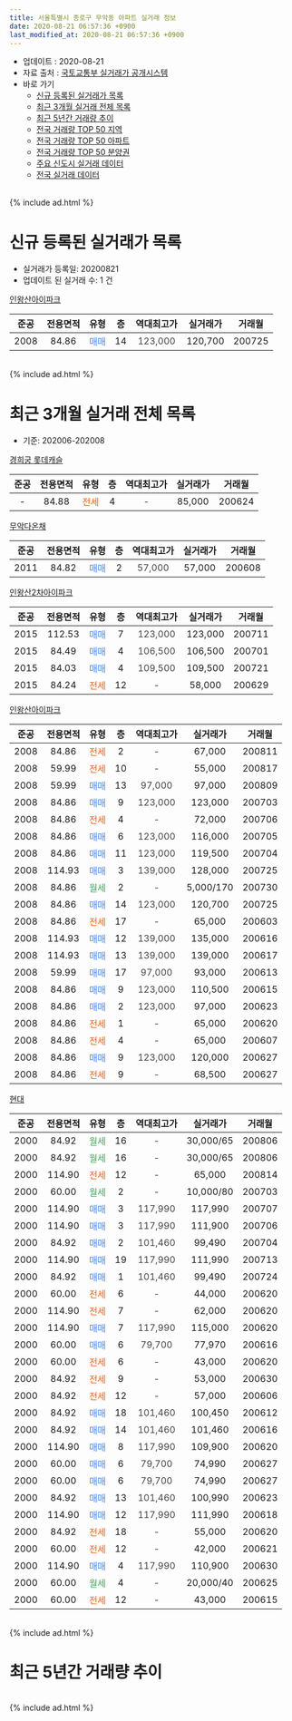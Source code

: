 ```yaml
---
title: 서울특별시 종로구 무악동 아파트 실거래 정보
date: 2020-08-21 06:57:36 +0900
last_modified_at: 2020-08-21 06:57:36 +0900
---
```


* 업데이트 : 2020-08-21
* 자료 출처 : [국토교통부 실거래가 공개시스템](http://rt.molit.go.kr)
* 바로 가기
    * [신규 등록된 실거래가 목록](#신규-등록된-실거래가-목록)
    * [최근 3개월 실거래 전체 목록](#최근-3개월-실거래-전체-목록)
    * [최근 5년간 거래량 추이](#최근-5년간-거래량-추이)
    * [전국 거래량 TOP 50 지역](https://inasie.github.io/apt-trade-info/최근-3개월-전국에서-가장-거래가-많이-발생한-지역)
    * [전국 거래량 TOP 50 아파트](https://inasie.github.io/apt-trade-info/최근-3개월-전국에서-가장-거래가-많이-발생한-아파트)
    * [전국 거래량 TOP 50 분양권](https://inasie.github.io/apt-trade-info/최근-3개월-전국에서-가장-거래가-많이-발생한-분양권)
    * [주요 신도시 실거래 데이터](https://inasie.github.io/apt-trade-info/주요-신도시)
    * [전국 실거래 데이터](https://inasie.github.io/apt-trade-info/전국)
<br>
{% include ad.html %}
<br>

# 신규 등록된 실거래가 목록
* 실거래가 등록일: 20200821
* 업데이트 된 실거래 수: 1 건


[인왕산아이파크](https://search.naver.com/search.naver?query=%EC%84%9C%EC%9A%B8%ED%8A%B9%EB%B3%84%EC%8B%9C+%EC%A2%85%EB%A1%9C%EA%B5%AC+%EB%AC%B4%EC%95%85%EB%8F%99+%EC%9D%B8%EC%99%95%EC%82%B0%EC%95%84%EC%9D%B4%ED%8C%8C%ED%81%AC)

|준공|전용면적|유형|층|역대최고가|실거래가|거래월|
|:---:|:---:|:---:|:---:|:---:|:---:|:---:|
|2008|84.86|<span style="color:#4285f3">매매</span>|14|<span style="color:#444444">123,000</span>|120,700|200725|


<br>
{% include ad.html %}
<br>

# 최근 3개월 실거래 전체 목록
* 기준: 202006-202008


[경희궁 롯데캐슬](https://search.naver.com/search.naver?query=%EC%84%9C%EC%9A%B8%ED%8A%B9%EB%B3%84%EC%8B%9C+%EC%A2%85%EB%A1%9C%EA%B5%AC+%EB%AC%B4%EC%95%85%EB%8F%99+%EA%B2%BD%ED%9D%AC%EA%B6%81+%EB%A1%AF%EB%8D%B0%EC%BA%90%EC%8A%AC)

|준공|전용면적|유형|층|역대최고가|실거래가|거래월|
|:---:|:---:|:---:|:---:|:---:|:---:|:---:|
|-|84.88|<span style="color:#ff5a00">전세</span>|4|<span style="color:#444444">-</span>|85,000|200624|

[무악다온채](https://search.naver.com/search.naver?query=%EC%84%9C%EC%9A%B8%ED%8A%B9%EB%B3%84%EC%8B%9C+%EC%A2%85%EB%A1%9C%EA%B5%AC+%EB%AC%B4%EC%95%85%EB%8F%99+%EB%AC%B4%EC%95%85%EB%8B%A4%EC%98%A8%EC%B1%84)

|준공|전용면적|유형|층|역대최고가|실거래가|거래월|
|:---:|:---:|:---:|:---:|:---:|:---:|:---:|
|2011|84.82|<span style="color:#4285f3">매매</span>|2|<span style="color:#444444">57,000</span>|57,000|200608|

[인왕산2차아이파크](https://search.naver.com/search.naver?query=%EC%84%9C%EC%9A%B8%ED%8A%B9%EB%B3%84%EC%8B%9C+%EC%A2%85%EB%A1%9C%EA%B5%AC+%EB%AC%B4%EC%95%85%EB%8F%99+%EC%9D%B8%EC%99%95%EC%82%B02%EC%B0%A8%EC%95%84%EC%9D%B4%ED%8C%8C%ED%81%AC)

|준공|전용면적|유형|층|역대최고가|실거래가|거래월|
|:---:|:---:|:---:|:---:|:---:|:---:|:---:|
|2015|112.53|<span style="color:#4285f3">매매</span>|7|<span style="color:#444444">123,000</span>|123,000|200711|
|2015|84.49|<span style="color:#4285f3">매매</span>|4|<span style="color:#444444">106,500</span>|106,500|200701|
|2015|84.03|<span style="color:#4285f3">매매</span>|4|<span style="color:#444444">109,500</span>|109,500|200721|
|2015|84.24|<span style="color:#ff5a00">전세</span>|12|<span style="color:#444444">-</span>|58,000|200629|

[인왕산아이파크](https://search.naver.com/search.naver?query=%EC%84%9C%EC%9A%B8%ED%8A%B9%EB%B3%84%EC%8B%9C+%EC%A2%85%EB%A1%9C%EA%B5%AC+%EB%AC%B4%EC%95%85%EB%8F%99+%EC%9D%B8%EC%99%95%EC%82%B0%EC%95%84%EC%9D%B4%ED%8C%8C%ED%81%AC)

|준공|전용면적|유형|층|역대최고가|실거래가|거래월|
|:---:|:---:|:---:|:---:|:---:|:---:|:---:|
|2008|84.86|<span style="color:#ff5a00">전세</span>|2|<span style="color:#444444">-</span>|67,000|200811|
|2008|59.99|<span style="color:#ff5a00">전세</span>|10|<span style="color:#444444">-</span>|55,000|200817|
|2008|59.99|<span style="color:#4285f3">매매</span>|13|<span style="color:#444444">97,000</span>|97,000|200809|
|2008|84.86|<span style="color:#4285f3">매매</span>|9|<span style="color:#444444">123,000</span>|123,000|200703|
|2008|84.86|<span style="color:#ff5a00">전세</span>|4|<span style="color:#444444">-</span>|72,000|200706|
|2008|84.86|<span style="color:#4285f3">매매</span>|6|<span style="color:#444444">123,000</span>|116,000|200705|
|2008|84.86|<span style="color:#4285f3">매매</span>|11|<span style="color:#444444">123,000</span>|119,500|200704|
|2008|114.93|<span style="color:#4285f3">매매</span>|3|<span style="color:#444444">139,000</span>|128,000|200725|
|2008|84.86|<span style="color:#34a853">월세</span>|2|<span style="color:#444444">-</span>|5,000/170|200730|
|2008|84.86|<span style="color:#4285f3">매매</span>|14|<span style="color:#444444">123,000</span>|120,700|200725|
|2008|84.86|<span style="color:#ff5a00">전세</span>|17|<span style="color:#444444">-</span>|65,000|200603|
|2008|114.93|<span style="color:#4285f3">매매</span>|12|<span style="color:#444444">139,000</span>|135,000|200616|
|2008|114.93|<span style="color:#4285f3">매매</span>|13|<span style="color:#444444">139,000</span>|139,000|200617|
|2008|59.99|<span style="color:#4285f3">매매</span>|17|<span style="color:#444444">97,000</span>|93,000|200613|
|2008|84.86|<span style="color:#4285f3">매매</span>|9|<span style="color:#444444">123,000</span>|110,500|200615|
|2008|84.86|<span style="color:#4285f3">매매</span>|2|<span style="color:#444444">123,000</span>|97,000|200623|
|2008|84.86|<span style="color:#ff5a00">전세</span>|1|<span style="color:#444444">-</span>|65,000|200620|
|2008|84.86|<span style="color:#ff5a00">전세</span>|4|<span style="color:#444444">-</span>|65,000|200607|
|2008|84.86|<span style="color:#4285f3">매매</span>|9|<span style="color:#444444">123,000</span>|120,000|200627|
|2008|84.86|<span style="color:#ff5a00">전세</span>|9|<span style="color:#444444">-</span>|68,500|200627|

[현대](https://search.naver.com/search.naver?query=%EC%84%9C%EC%9A%B8%ED%8A%B9%EB%B3%84%EC%8B%9C+%EC%A2%85%EB%A1%9C%EA%B5%AC+%EB%AC%B4%EC%95%85%EB%8F%99+%ED%98%84%EB%8C%80)

|준공|전용면적|유형|층|역대최고가|실거래가|거래월|
|:---:|:---:|:---:|:---:|:---:|:---:|:---:|
|2000|84.92|<span style="color:#34a853">월세</span>|16|<span style="color:#444444">-</span>|30,000/65|200806|
|2000|84.92|<span style="color:#34a853">월세</span>|16|<span style="color:#444444">-</span>|30,000/65|200806|
|2000|114.90|<span style="color:#ff5a00">전세</span>|12|<span style="color:#444444">-</span>|65,000|200814|
|2000|60.00|<span style="color:#34a853">월세</span>|2|<span style="color:#444444">-</span>|10,000/80|200703|
|2000|114.90|<span style="color:#4285f3">매매</span>|3|<span style="color:#444444">117,990</span>|117,990|200707|
|2000|114.90|<span style="color:#4285f3">매매</span>|3|<span style="color:#444444">117,990</span>|111,900|200706|
|2000|84.92|<span style="color:#4285f3">매매</span>|2|<span style="color:#444444">101,460</span>|99,490|200704|
|2000|114.90|<span style="color:#4285f3">매매</span>|19|<span style="color:#444444">117,990</span>|111,990|200713|
|2000|84.92|<span style="color:#4285f3">매매</span>|1|<span style="color:#444444">101,460</span>|99,490|200724|
|2000|60.00|<span style="color:#ff5a00">전세</span>|6|<span style="color:#444444">-</span>|44,000|200620|
|2000|114.90|<span style="color:#ff5a00">전세</span>|7|<span style="color:#444444">-</span>|62,000|200620|
|2000|114.90|<span style="color:#4285f3">매매</span>|7|<span style="color:#444444">117,990</span>|115,000|200620|
|2000|60.00|<span style="color:#4285f3">매매</span>|6|<span style="color:#444444">79,700</span>|77,970|200616|
|2000|60.00|<span style="color:#ff5a00">전세</span>|6|<span style="color:#444444">-</span>|43,000|200620|
|2000|84.92|<span style="color:#ff5a00">전세</span>|9|<span style="color:#444444">-</span>|53,000|200630|
|2000|84.92|<span style="color:#ff5a00">전세</span>|12|<span style="color:#444444">-</span>|57,000|200606|
|2000|84.92|<span style="color:#4285f3">매매</span>|18|<span style="color:#444444">101,460</span>|100,450|200612|
|2000|84.92|<span style="color:#4285f3">매매</span>|14|<span style="color:#444444">101,460</span>|101,460|200616|
|2000|114.90|<span style="color:#4285f3">매매</span>|8|<span style="color:#444444">117,990</span>|109,900|200620|
|2000|60.00|<span style="color:#4285f3">매매</span>|6|<span style="color:#444444">79,700</span>|74,990|200627|
|2000|60.00|<span style="color:#4285f3">매매</span>|6|<span style="color:#444444">79,700</span>|74,990|200627|
|2000|84.92|<span style="color:#4285f3">매매</span>|13|<span style="color:#444444">101,460</span>|100,990|200623|
|2000|114.90|<span style="color:#4285f3">매매</span>|12|<span style="color:#444444">117,990</span>|111,990|200618|
|2000|84.92|<span style="color:#ff5a00">전세</span>|18|<span style="color:#444444">-</span>|55,000|200620|
|2000|60.00|<span style="color:#ff5a00">전세</span>|12|<span style="color:#444444">-</span>|42,000|200621|
|2000|114.90|<span style="color:#4285f3">매매</span>|4|<span style="color:#444444">117,990</span>|110,900|200630|
|2000|60.00|<span style="color:#34a853">월세</span>|4|<span style="color:#444444">-</span>|20,000/40|200625|
|2000|60.00|<span style="color:#ff5a00">전세</span>|12|<span style="color:#444444">-</span>|43,000|200615|


<br>
{% include ad.html %}
<br>

# 최근 5년간 거래량 추이


<div style="width:100%;">
    <canvas id="deal_progress" height="200"></canvas>
</div>

<script>
new Chart(document.getElementById("deal_progress"), {
    type: 'line',
    data: {
        labels: ['201508','201509','201510','201511','201512','201601','201602','201603','201604','201605','201606','201607','201608','201609','201610','201611','201612','201701','201702','201703','201704','201705','201706','201707','201708','201709','201710','201711','201712','201801','201802','201803','201804','201805','201806','201807','201808','201809','201810','201811','201812','201901','201902','201903','201904','201905','201906','201907','201908','201909','201910','201911','201912','202001','202002','202003','202004','202005','202006','202007','202008'],
        datasets: [{
            label: '매매',
            pointRadius: 1,
            data: [7, 11, 13, 8, 5, 4, 8, 7, 13, 17, 16, 14, 24, 19, 14, 13, 10, 10, 10, 12, 4, 21, 20, 21, 7, 14, 12, 27, 14, 26, 17, 6, 8, 5, 7, 9, 29, 7, 2, 3, 0, 1, 1, 4, 1, 10, 14, 13, 5, 10, 22, 25, 6, 3, 10, 4, 1, 10, 17, 13, 1],
            borderColor: "rgba(255, 201, 14, 1)",
            backgroundColor: "rgba(255, 201, 14, 0.5)",
            fill: false,
            lineTension: 0
        },{
            label: '전월세',
            pointRadius: 1,
            data: [22, 21, 26, 13, 25, 18, 21, 12, 12, 11, 11, 17, 13, 12, 10, 7, 18, 15, 24, 14, 9, 16, 10, 13, 21, 13, 14, 18, 21, 22, 17, 15, 7, 12, 16, 14, 15, 12, 8, 7, 17, 31, 31, 30, 21, 16, 24, 14, 19, 14, 13, 22, 21, 22, 16, 10, 6, 11, 15, 3, 5],
            borderColor: "rgba(0, 141, 185, 1)",
            backgroundColor: "rgba(0, 141, 185, 0.5)",
            fill: false,
            lineTension: 0
        }
        ]
    },
    options: {
        responsive: true,
        title: {
            display: false
        },
        tooltips: {
            mode: 'index',
            intersect: false
        },
        hover: {
            mode: 'nearest',
            intersect: true
        },
        scales: {
            xAxes: [{
                display: true,
                scaleLabel: {
                    display: true,
                    labelString: '년/월'
                }
            }],
            yAxes: [{
                display: true,
                ticks: {
                    suggestedMin: 0,
                },
                scaleLabel: {
                    display: true,
                    labelString: '실거래 수'
                }
            }]
        }
    }
});

</script>


<br>
{% include ad.html %}
<br>

